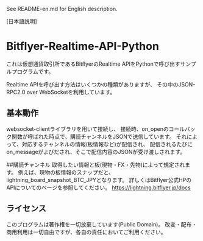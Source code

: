 See README-en.md for English description.

[日本語説明]
# Bitflyer-Realtime-API-Python
これは仮想通貨取引所であるBitflyerのRealtime APIをPythonで呼び出すサンプルプログラムです。

Realtime APIを呼び出す方法はいくつかの種類がありますが、
その中のJSON-RPC2.0 over WebSocketを利用しています。


## 基本動作
websocket-clientライブラリを用いて接続し、
接続時、on_openのコールバック関数が呼ばれた時点で、購読チャンネルをJSONで送信しています。
それによって、対応するチャンネルの情報(板情報など)が配信され、
配信されるたびにon_messageがよびだされ、そこで配信内容のJSONが受け渡しされます。

##購読チャンネル
取得したい情報と板(現物・FX・先物)によって規定されます。
例えば、現物の板情報のスナップだと、
lightning_board_snapshot_BTC_JPYとなります。
詳しくはBitflyer公式HPのAPIについてのページを参照してください。
https://lightning.bitflyer.jp/docs

## ライセンス
このプログラムは著作権を一切放棄しています(Public Domain)。
改変・配布・商用利用は一切自由ですが、各自の責任においてご利用ください。
